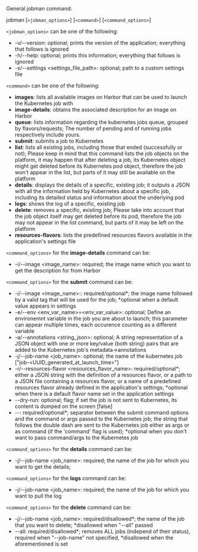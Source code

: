 General jobman command:

jobman [`<jobman_options>`] [`<command>`] [`<command_options>`]

`<jobman_options>` can be one of the following:
  -  -v/--version:  optional; prints the version of the application; everything that follows is ignored
  -  -h/--help:  optional; prints this information; everything that follows is ignored
  -  -s/--settings <settings_file_path>:  optional; path to a custom settings file

`<command>` can be one of the following:
  -  **images**:  lists all available images on Harbor that can be used to launch the Kubernetes job with
  -  **image-details**:  obtains the associated description for an image on Harbor
  -  **queue**: lists information regarding the kubernetes jobs queue, grouped by flavors/requests; The number of pending and of running jobs respectively include yours.
  -  **submit**:  submits a job to Kubernetes
  -  **list**:  lists all existing jobs, including those that ended (successfully or not); Please keep in mind that this command lists the job objects on the platform, it may happen that after deleting a job, its Kubernetes object might get deleted before its Kubernetes pod object, therefore the job won't appear in the list, but parts of it may still be available on the platform
  -  **details**:  displays the details of a specific, existing job; it outputs a JSON with all the information held by Kubernetes about a specific job, including its detailed status and  information about the underlying pod
  -  **logs**:  shows the log of a specific, existing job
  -  **delete**:  removes a specific, existing job; Please take into account that the job object itself may get deleted before its pod, therefore the job may not appear in the list command, but parts of it may be left on the platform
  -  **resources-flavors**: lists the predefined resources flavors available in the application's settings file

`<command_options>` for the **image-details** command can be:
  -  -i/--image <image_name>:  required; the image name which you want to get the description for from Harbor

`<command_options>` for the **submit** command can be:
  -  -i/--image <image_name>:<tag>:  required/optional*; the image name followed by a valid tag that will be used for the job; *optional when a default value appears in settings
  -  -e/--env <env_var_name>=<env_var_value>: optional; Define an environemnt variable in the job you are about to launch; this parameter can appear multiple times, each occurence counting as a different variable
  -  -a/--annotations <string_json>: optional; A string representation of a JSON object with one or more key/value (both string) pairs that are added to the Kubernetes job's metadata->annotations
  -  -j/--job-name <job_name>:  optional; the name of the kubernetes job ["job-<UUID_generated_at_launch_time>"]
  -  -r/--resources-flavor <resources_flavor_name>: required/optional*; either a JSON string with the definition of a resources flavor, or a path to a JSON file containing a resources flavor, or a name of a predefined resources flavor already defined in the application's settings; *optional when there is a default flavor name set in the application settings
  -  --dry-run: optional; flag; if set the job is not sent to Kubernetes, its content is dumped on the screen [false]
  -  --: required/optional*; separator between the submit command options and the command or args passed to the Kubernetes job; the string that follows the double dash are sent to the Kubernetes job either as args or as command (if the 'command' flag is used); *optional when you don't want to pass command/args to the Kubernetes job

`<command_options>` for the **details** command can be:
  -  -j/--job-name <job_name>:  required; the name of the job for which you want to get the details; 
    
`<command_options>` for the **logs** command can be:
  -  -j/--job-name <job_name>:  required; the name of the job for which you want to pull the log

`<command_options>` for the **delete** command can be:
  -  -j/--job-name <job_name>:  required/disallowed*; the name of the job that you want to delete; *disallowed when "--all" passed
  -  --all: required/disallowed*; removes ALL jobs (independ of their status), required when "--job-name" not specified, *disallowed when the aforementioned is set